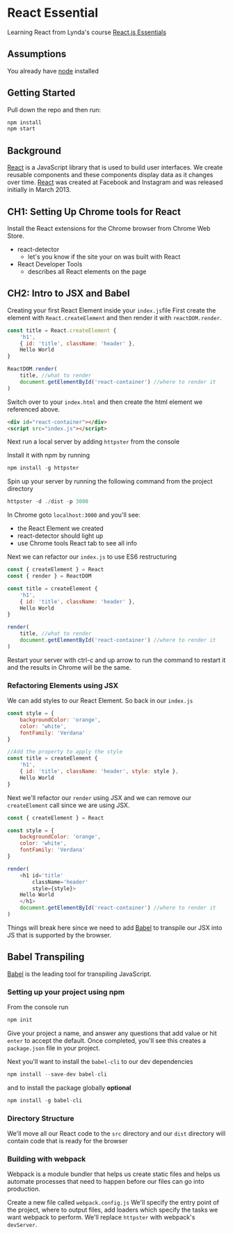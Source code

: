 # React Essential
Learning React from Lynda's course [React.js Essentials][1]

## Assumptions
You already have [node][2] installed

## Getting Started
Pull down the repo and then run:

```js
npm install
npm start
```
## Background
[React][3] is a JavaScript library that is used to build user interfaces. We create reusable components and these components display data as it changes over time. [React][3] was created at Facebook and Instagram and was released initially in March 2013.

## CH1: Setting Up Chrome tools for React
Install the React extensions for the Chrome browser from Chrome Web Store.
* react-detector
    * let's you know if the site your on was built with React
* React Developer Tools
    * describes all React elements on the page

## CH2: Intro to JSX and Babel
Creating your first React Element inside your `index.js`file
First create the element with `React.createElement` and then render it with `reactDOM.render`.

```js
const title = React.createElement {
    'h1',
    { id: 'title', className: 'header' },
    Hello World
}

ReactDOM.render(
    title, //what to render
    document.getElementById('react-container') //where to render it
)
```
Switch over to your `index.html` and then create the html element we referenced above.

```html
<div id="react-container"></div>
<script src="index.js"></script>
```
Next run a local server by adding `httpster` from the console

Install it with npm by running

```js
npm install -g httpster
```

Spin up your server by running the following command from the project directory

```js
httpster -d ./dist -p 3000
```

In Chrome goto `localhost:3000` and you'll see:
* the React Element we created
* react-detector should light up
* use Chrome tools React tab to see all info

Next we can refactor our `index.js` to use ES6 restructuring

```js
const { createElement } = React
const { render } = ReactDOM

const title = createElement {
    'h1',
    { id: 'title', className: 'header' },
    Hello World
}

render(
    title, //what to render
    document.getElementById('react-container') //where to render it
)
```

Restart your server with ctrl-c and up arrow to run the command to restart it and the results in Chrome will be the same.

### Refactoring Elements using JSX
We can add styles to our React Element. So back in our `index.js`

```js
const style = {
    backgroundColor: 'orange',
    color: 'white',
    fontFamily: 'Verdana'
}

//Add the property to apply the style
const title = createElement {
    'h1',
    { id: 'title', className: 'header', style: style },
    Hello World
}
```
Next we'll refactor our `render` using JSX and we can remove our `createElement` call since we are using JSX.

```js
const { createElement } = React

const style = {
    backgroundColor: 'orange',
    color: 'white',
    fontFamily: 'Verdana'
}

render(
    <h1 id='title'
        className='header'
        style={style}>
    Hello World
    </h1>
    document.getElementById('react-container') //where to render it
)
```
Things will break here since we need to add [Babel][4] to transpile our JSX into JS that is supported by the browser.

## Babel Transpiling
[Babel][4] is the leading tool for transpiling JavaScript.

### Setting up your project using npm
From the console run

```js
npm init
```

Give your project a name, and answer any questions that add value or hit `enter` to accept the default. Once completed, you'll see this creates a `package.json` file in your project.

Next you'll want to install the `babel-cli` to our dev dependencies

```js
npm install --save-dev babel-cli
```
and to install the package globally **optional**

```js
npm install -g babel-cli
```

### Directory Structure

We'll move all our React code to the `src` directory and our `dist` directory will contain code that is ready for the browser

### Building with webpack
Webpack is a module bundler that helps us create static files and helps us automate processes that need to happen before our files can go into production.

Create a new file called `webpack.config.js`
We'll specify the entry point of the project, where to output files, add loaders which specify the tasks we want webpack to perform. We'll replace `httpster` with webpack's `devServer`.

[1]: https://www.lynda.com/React-js-tutorials/React-js-Essential-Training/496905-2.html
[2]: https://nodejs.org/en/download/
[3]: https://facebook.github.io/react/
[4]: https://babeljs.io/
